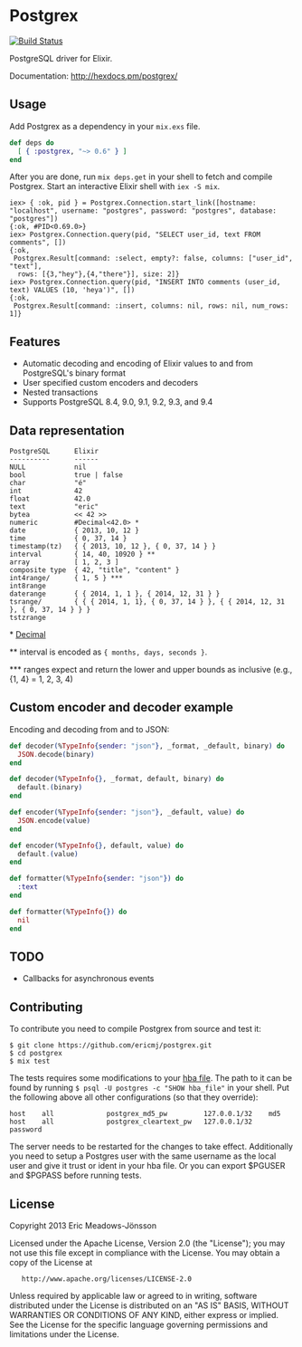 # Postgrex

[![Build Status](https://travis-ci.org/ericmj/postgrex.png?branch=master)](https://travis-ci.org/ericmj/postgrex)

PostgreSQL driver for Elixir.

Documentation: http://hexdocs.pm/postgrex/

## Usage

Add Postgrex as a dependency in your `mix.exs` file.

```elixir
def deps do
  [ { :postgrex, "~> 0.6" } ]
end
```

After you are done, run `mix deps.get` in your shell to fetch and compile Postgrex. Start an interactive Elixir shell with `iex -S mix`.

```iex
iex> { :ok, pid } = Postgrex.Connection.start_link([hostname: "localhost", username: "postgres", password: "postgres", database: "postgres"])
{:ok, #PID<0.69.0>}
iex> Postgrex.Connection.query(pid, "SELECT user_id, text FROM comments", [])
{:ok,
 Postgrex.Result[command: :select, empty?: false, columns: ["user_id", "text"],
  rows: [{3,"hey"},{4,"there"}], size: 2]}
iex> Postgrex.Connection.query(pid, "INSERT INTO comments (user_id, text) VALUES (10, 'heya')", [])
{:ok,
 Postgrex.Result[command: :insert, columns: nil, rows: nil, num_rows: 1]}

```

## Features

  * Automatic decoding and encoding of Elixir values to and from PostgreSQL's binary format
  * User specified custom encoders and decoders
  * Nested transactions
  * Supports PostgreSQL 8.4, 9.0, 9.1, 9.2, 9.3, and 9.4

## Data representation

    PostgreSQL      Elixir
    ----------      ------
    NULL            nil
    bool            true | false
    char            "é"
    int             42
    float           42.0
    text            "eric"
    bytea           << 42 >>
    numeric         #Decimal<42.0> *
    date            { 2013, 10, 12 }
    time            { 0, 37, 14 }
    timestamp(tz)   { { 2013, 10, 12 }, { 0, 37, 14 } }
    interval        { 14, 40, 10920 } **
    array           [ 1, 2, 3 ]
    composite type  { 42, "title", "content" }
    int4range/      { 1, 5 } ***
    int8range
    daterange       { { 2014, 1, 1 }, { 2014, 12, 31 } }
    tsrange/        { { { 2014, 1, 1}, { 0, 37, 14 } }, { { 2014, 12, 31 }, { 0, 37, 14 } } }
    tstzrange

\* [Decimal](http://github.com/ericmj/decimal)

\*\* interval is encoded as `{ months, days, seconds }`.

\*\*\* ranges expect and return the lower and upper bounds as inclusive (e.g., {1, 4} = 1, 2, 3, 4)

## Custom encoder and decoder example

Encoding and decoding from and to JSON:

```elixir
def decoder(%TypeInfo{sender: "json"}, _format, _default, binary) do
  JSON.decode(binary)
end

def decoder(%TypeInfo{}, _format, default, binary) do
  default.(binary)
end

def encoder(%TypeInfo{sender: "json"}, _default, value) do
  JSON.encode(value)
end

def encoder(%TypeInfo{}, default, value) do
  default.(value)
end

def formatter(%TypeInfo{sender: "json"}) do
  :text
end

def formatter(%TypeInfo{}) do
  nil
end
```

## TODO

  * Callbacks for asynchronous events

## Contributing

To contribute you need to compile Postgrex from source and test it:

```
$ git clone https://github.com/ericmj/postgrex.git
$ cd postgrex
$ mix test
```

The tests requires some modifications to your [hba file](http://www.postgresql.org/docs/9.3/static/auth-pg-hba-conf.html). The path to it can be found by running `$ psql -U postgres -c "SHOW hba_file"` in your shell. Put the following above all other configurations (so that they override):

```
host    all             postgrex_md5_pw         127.0.0.1/32    md5
host    all             postgrex_cleartext_pw   127.0.0.1/32    password
```

The server needs to be restarted for the changes to take effect. Additionally you need to setup a Postgres user with the same username as the local user and give it trust or ident in your hba file. Or you can export $PGUSER and $PGPASS before running tests.

## License

   Copyright 2013 Eric Meadows-Jönsson

   Licensed under the Apache License, Version 2.0 (the "License");
   you may not use this file except in compliance with the License.
   You may obtain a copy of the License at

       http://www.apache.org/licenses/LICENSE-2.0

   Unless required by applicable law or agreed to in writing, software
   distributed under the License is distributed on an "AS IS" BASIS,
   WITHOUT WARRANTIES OR CONDITIONS OF ANY KIND, either express or implied.
   See the License for the specific language governing permissions and
   limitations under the License.

